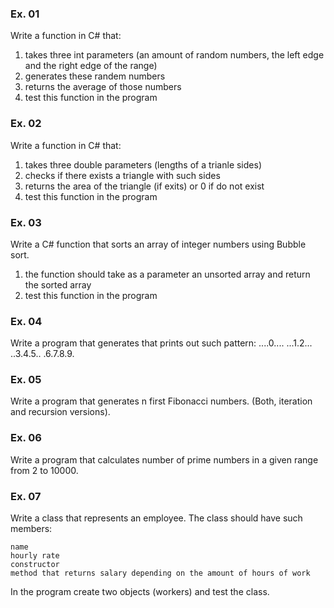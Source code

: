 ### Ex. 01

Write a function in C# that:
1.  takes three int parameters (an amount of random numbers, the left edge and the right edge of the range)
2.  generates these randem numbers
3.  returns the average of those numbers
4.  test this function in the program

### Ex. 02

Write a function in C# that: 
1.  takes three double parameters (lengths of a trianle sides)
2.  checks if there exists a triangle with such sides
3.  returns the area of the triangle (if exits) or 0 if do not exist
4.  test this function in the program

### Ex. 03

Write a C# function that sorts an array of integer numbers using Bubble sort.
1. the function should take as a parameter an unsorted array and return the sorted array
2.  test this function in the program


### Ex. 04

Write a program that generates that prints out such pattern:
....0....
...1.2...
..3.4.5..
.6.7.8.9.

### Ex. 05

Write a program that generates n first Fibonacci numbers.
(Both, iteration and recursion versions).

### Ex. 06
Write a program that calculates number of prime numbers in a given range from 2 to 10000.

### Ex. 07

Write a class that represents an employee.
The class should have such members:

    name
    hourly rate
    constructor
    method that returns salary depending on the amount of hours of work

In the program create two objects (workers) and test the class. 